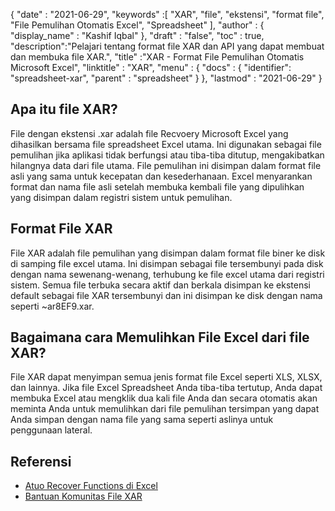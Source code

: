 {
  "date" : "2021-06-29",
  "keywords" :[ "XAR", "file", "ekstensi", "format file", "File Pemulihan Otomatis Excel", "Spreadsheet" ],
  "author" : {
    "display_name" : "Kashif Iqbal"
},
  "draft" : "false",
  "toc" : true,
  "description":"Pelajari tentang format file XAR dan API yang dapat membuat dan membuka file XAR.",
  "title" :"XAR - Format File Pemulihan Otomatis Microsoft Excel",
  "linktitle" : "XAR",
  "menu" : {
    "docs" : {
      "identifier": "spreadsheet-xar",
      "parent" : "spreadsheet"
}
},
  "lastmod" : "2021-06-29"
}

## Apa itu file XAR?

File dengan ekstensi .xar adalah file Recvoery Microsoft Excel yang dihasilkan bersama file spreadsheet Excel utama. Ini digunakan sebagai file pemulihan jika aplikasi tidak berfungsi atau tiba-tiba ditutup, mengakibatkan hilangnya data dari file utama. File pemulihan ini disimpan dalam format file asli yang sama untuk kecepatan dan kesederhanaan. Excel menyarankan format dan nama file asli setelah membuka kembali file yang dipulihkan yang disimpan dalam registri sistem untuk pemulihan.

## Format File XAR

File XAR adalah file pemulihan yang disimpan dalam format file biner ke disk di samping file excel utama. Ini disimpan sebagai file tersembunyi pada disk dengan nama sewenang-wenang, terhubung ke file excel utama dari registri sistem. Semua file terbuka secara aktif dan berkala disimpan ke ekstensi default sebagai file XAR tersembunyi dan ini disimpan ke disk dengan nama seperti ~ar8EF9.xar.

## Bagaimana cara Memulihkan File Excel dari file XAR?

File XAR dapat menyimpan semua jenis format file Excel seperti XLS, XLSX, dan lainnya. Jika file Excel Spreadsheet Anda tiba-tiba tertutup, Anda dapat membuka Excel atau mengklik dua kali file Anda dan secara otomatis akan meminta Anda untuk memulihkan dari file pemulihan tersimpan yang dapat Anda simpan dengan nama file yang sama seperti aslinya untuk penggunaan lateral.

## Referensi

* [Atuo Recover Functions di Excel](https://learn.microsoft.com/en-us/office/troubleshoot/excel/autorecover-functions-in-excel)
* [Bantuan Komunitas File XAR](https://answers.microsoft.com/en-us/msoffice/forum/msoffice_excel-mso_win10-mso_365hp/2016-excel-xar-files/5af5e10c-027a-4c24-a403-39e9c590ce8f)

